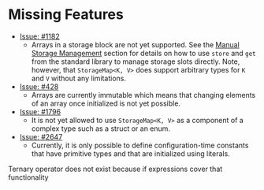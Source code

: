 # Missing Features

- [Issue: #1182](https://github.com/FuelLabs/sway/issues/1182)
  - Arrays in a storage block are not yet supported. See the [Manual Storage Management](https://fuellabs.github.io/sway/v0.24.5/blockchain-development/storage.html#manual-storage-management) section for details on how to use `store` and `get` from the standard library to manage storage slots directly. Note, however, that `StorageMap<K, V>` does support arbitrary types for `K` and `V` without any limitations.
- [Issue: #428](https://github.com/FuelLabs/sway/issues/428)
  - Arrays are currently immutable which means that changing elements of an array once initialized is not yet possible.
- [Issue: #1796](https://github.com/FuelLabs/sway/issues/1796)
  - It is not yet allowed to use `StorageMap<K, V>` as a component of a complex type such as a struct or an enum.
- [Issue: #2647](https://github.com/FuelLabs/sway/issues/2647)
  - Currently, it is only possible to define configuration-time constants that have primitive types and that are initialized using literals.

Ternary operator does not exist because if expressions cover that functionality

